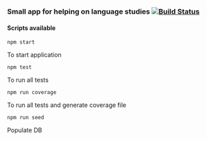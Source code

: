 ### Small app for helping on language studies [![Build Status](https://travis-ci.org/renie/lang-learn-helper.svg?branch=master)](https://travis-ci.org/renie/lang-learn-helper)

#### Scripts available

```
npm start
```
To start application

```
npm test
```
To run all tests

```
npm run coverage
```
To run all tests and generate coverage file

```
npm run seed
```
Populate DB
